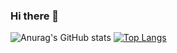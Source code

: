 ### Hi there 👋

<!--
**Raphael2001/Raphael2001** is a ✨ _special_ ✨ repository because its `README.md` (this file) appears on your GitHub profile.
Here are some ideas to get you started:

- 🔭 I’m currently working on ...
- 🌱 I’m currently learning ...
- 👯 I’m looking to collaborate on ...
- 🤔 I’m looking for help with ...
- 💬 Ask me about ...
- 📫 How to reach me: ...
- 😄 Pronouns: ...
- ⚡ Fun fact: ...
-->
![Anurag's GitHub stats](https://github-readme-stats.vercel.app/api?username=Raphael2001&show_icons=true&theme=dracula)
[![Top Langs](https://github-readme-stats.vercel.app/api/top-langs/?username=Raphael2001&theme=merko&langs_count=10&layout=compact)](https://github.com/anuraghazra/github-readme-stats)



